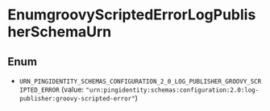 

# EnumgroovyScriptedErrorLogPublisherSchemaUrn

## Enum


* `URN_PINGIDENTITY_SCHEMAS_CONFIGURATION_2_0_LOG_PUBLISHER_GROOVY_SCRIPTED_ERROR` (value: `"urn:pingidentity:schemas:configuration:2.0:log-publisher:groovy-scripted-error"`)



